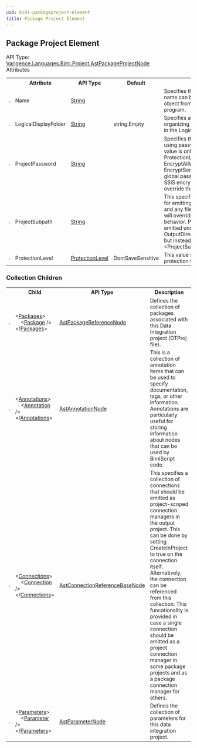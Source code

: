 ```yaml
---
uid: biml-packageproject-element
title: Package Project Element
---
```

## Package Project Element

<div class="AssemblyInfoGroup"><div class="CrossReferenceGroup"><div class="CrossReferenceHeader">API Type:</div><div class="CrossReferenceValue"><a href="../api-reference/Varigence.Languages.Biml.Project.AstPackageProjectNode.html">Varigence.Languages.Biml.Project.AstPackageProjectNode</a></div></div></div><div class="AttributeGroup"><div class="AttributeGroupHeader">Attributes</div><table id="AttributeList" class="AttributeList"><tbody><tr><th class="AttributeIconColumnHeader">&nbsp;</th><th class="AttributeNameColumnHeader">Attribute</th><th class="AttributeTypeColumnHeader">API Type</th><th class="AttributeDefaultColumnHeader">Default</th><th class="AttributeSummaryColumnHeader">Description</th></tr><tr class="ad0"><td align="center" class="AttributeIcon"><img title="Required Property" src="attributeRequired.png"></td><td class="AttributeName">Name</td><td class="AttributeType"><a href="https://msdn.microsoft.com/en-us/library/System.String.aspx">String</a></td><td class="AttributeDefault">&nbsp;</td><td class="AttributeSummary"><div class ="SummaryItem">Specifies the name of the object.  This name can be used to reference this object from anywhere else in the program.</div></td></tr><tr class="ad1"><td align="center" class="AttributeIcon"><img title="" src="attribute.png"></td><td class="AttributeName">LogicalDisplayFolder</td><td class="AttributeType"><a href="https://msdn.microsoft.com/en-us/library/System.String.aspx">String</a></td><td class="AttributeDefault">string.Empty</td><td class="AttributeSummary"><div class ="SummaryItem">Specifies a path that should be used for organizing the tree display of this object in the Logical View in BimlStudio.</div></td></tr><tr class="ad0"><td align="center" class="AttributeIcon"><img title="" src="attribute.png"></td><td class="AttributeName">ProjectPassword</td><td class="AttributeType"><a href="https://msdn.microsoft.com/en-us/library/System.String.aspx">String</a></td><td class="AttributeDefault">&nbsp;</td><td class="AttributeSummary"><div class ="SummaryItem">Specifies the password to use when using password-based encryption.  This value is only used when the project ProtectionLevel is set to EncryptAllWithPassword or EncryptSensitiveWithPassword.  If a global password value is specified for SSIS encryption, this property will override that value.</div></td></tr><tr class="ad1"><td align="center" class="AttributeIcon"><img title="" src="attribute.png"></td><td class="AttributeName">ProjectSubpath</td><td class="AttributeType"><a href="https://msdn.microsoft.com/en-us/library/System.String.aspx">String</a></td><td class="AttributeDefault">&nbsp;</td><td class="AttributeSummary"><div class ="SummaryItem">This specifies a file path fragment to use for emitting output files for this project and any files it includes.  ProjectSubpath will override the default project location behavior. Projects will no longer be emitted under OutputDirectory\Type\ProjectName.dtproj but instead OutputDirectory\&lt;ProjectSubpath&gt;\ProjectName.dtproj</div></td></tr><tr class="ad0"><td align="center" class="AttributeIcon"><img title="" src="attribute.png"></td><td class="AttributeName">ProtectionLevel</td><td class="AttributeType"><a href="../api-reference/Varigence.Languages.Biml.ProtectionLevel.html">ProtectionLevel</a></td><td class="AttributeDefault">DontSaveSensitive</td><td class="AttributeSummary"><div class ="SummaryItem">This value specifies the level of data protection for the package.</div></td></tr></tbody></table></div><div class="ChildGroup">

### Collection Children

<table id="ChildList" class="ChildList"><tbody><tr><th class="ChildIconColumnHeader">&nbsp;</th><th class="ChildNameColumnHeader">Child</th><th class="ChildTypeColumnHeader">API Type</th><th class="ChildSummaryColumnHeader">Description</th></tr><tr class="cd0"><td align="center" class="ChildIcon"><img title="Required Property" src="collectionChildRequired.png"></td><td class="ChildName"><span class="punc">&lt;</span><a href=Varigence.Languages.Biml.Project.AstPackageProjectNode_Packages.html">Packages</a><span class="punc">&gt;</span><br />&nbsp;&nbsp;&nbsp;&nbsp;<span class="punc">&lt;</span><a href=Varigence.Languages.Biml.Project.AstPackageReferenceNode.html">Package</a> <span class="punc">/&gt;</span><br /><span class="punc">&lt;/</span><a href=Varigence.Languages.Biml.Project.AstPackageProjectNode_Packages.html">Packages</a><span class="punc">&gt;</span></td><td class="ChildType"><a href="../api-reference/Varigence.Languages.Biml.Project.AstPackageReferenceNode.html">AstPackageReferenceNode</a></td><td class="ChildSummary"><div class ="SummaryItem">Defines the collection of packages associated with this Data Integration project (DTProj file).</div></td></tr><tr class="cd1"><td align="center" class="ChildIcon"><img title="" src="collectionChild.png"><div class="RequiredIcon" title="Required Child"></div><td class="ChildName"><span class="punc">&lt;</span><a href=Varigence.Languages.Biml.AstNode_Annotations.html">Annotations</a><span class="punc">&gt;</span><br />&nbsp;&nbsp;&nbsp;&nbsp;<span class="punc">&lt;</span><a href=Varigence.Languages.Biml.AstAnnotationNode.html">Annotation</a> <span class="punc">/&gt;</span><br /><span class="punc">&lt;/</span><a href=Varigence.Languages.Biml.AstNode_Annotations.html">Annotations</a><span class="punc">&gt;</span></td><td class="ChildType"><a href="../api-reference/Varigence.Languages.Biml.AstAnnotationNode.html">AstAnnotationNode</a></td><td class="ChildSummary"><div class ="SummaryItem">This is a collection of annotation items that can be used to specify documentation, tags, or other information.  Annotations are particularly useful for storing information about nodes that can be used by BimlScript code.</div></td></tr><tr class="cd0"><td align="center" class="ChildIcon"><img title="" src="collectionChild.png"><div class="RequiredIcon" title="Required Child"></div><td class="ChildName"><span class="punc">&lt;</span><a href=Varigence.Languages.Biml.Project.AstPackageProjectNode_Connections.html">Connections</a><span class="punc">&gt;</span><br />&nbsp;&nbsp;&nbsp;&nbsp;<span class="punc">&lt;</span><a href=Varigence.Languages.Biml.Connection.AstConnectionReferenceBaseNode.html">Connection</a> <span class="punc">/&gt;</span><br /><span class="punc">&lt;/</span><a href=Varigence.Languages.Biml.Project.AstPackageProjectNode_Connections.html">Connections</a><span class="punc">&gt;</span></td><td class="ChildType"><a href="../api-reference/Varigence.Languages.Biml.Connection.AstConnectionReferenceBaseNode.html">AstConnectionReferenceBaseNode</a></td><td class="ChildSummary"><div class ="SummaryItem">This specifies a collection of connections that should be emitted as project-scoped connection managers in the output project.  This can be done by setting CreateInProject to true on the connection itself.  Alternatively, the connection can be referenced from this collection.  This funcationality is provided in case a single connection should be emitted as a project connection manager in some package projects and as a package connection manager for others.</div></td></tr><tr class="cd1"><td align="center" class="ChildIcon"><img title="" src="collectionChild.png"><div class="RequiredIcon" title="Required Child"></div><td class="ChildName"><span class="punc">&lt;</span><a href=Varigence.Languages.Biml.Project.AstPackageProjectNode_Parameters.html">Parameters</a><span class="punc">&gt;</span><br />&nbsp;&nbsp;&nbsp;&nbsp;<span class="punc">&lt;</span><a href=Varigence.Languages.Biml.Task.AstParameterNode.html">Parameter</a> <span class="punc">/&gt;</span><br /><span class="punc">&lt;/</span><a href=Varigence.Languages.Biml.Project.AstPackageProjectNode_Parameters.html">Parameters</a><span class="punc">&gt;</span></td><td class="ChildType"><a href="../api-reference/Varigence.Languages.Biml.Task.AstParameterNode.html">AstParameterNode</a></td><td class="ChildSummary"><div class ="SummaryItem">Defines the collection of parameters for this data integration project.</div></td></tr></tbody></table>
</div>
